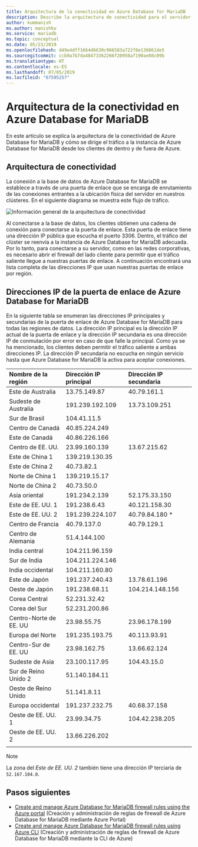 ```yaml
---
title: Arquitectura de la conectividad en Azure Database for MariaDB
description: Describe la arquitectura de conectividad para el servidor de Azure Database for MariaDB.
author: kummanish
ms.author: manishku
ms.service: mariadb
ms.topic: conceptual
ms.date: 05/23/2019
ms.openlocfilehash: d49e4dff1664d6630c966583a722f8e136061de5
ms.sourcegitcommit: ccb9a7b7da48473362266f20950af190ae88c09b
ms.translationtype: HT
ms.contentlocale: es-ES
ms.lasthandoff: 07/05/2019
ms.locfileid: "67595257"
---
```

# <a name="connectivity-architecture-in-azure-database-for-mariadb"></a>Arquitectura de la conectividad en Azure Database for MariaDB
En este artículo se explica la arquitectura de la conectividad de Azure Database for MariaDB y cómo se dirige el tráfico a la instancia de Azure Database for MariaDB desde los clientes de dentro y de fuera de Azure.

## <a name="connectivity-architecture"></a>Arquitectura de conectividad

La conexión a la base de datos de Azure Database for MariaDB se establece a través de una puerta de enlace que se encarga de enrutamiento de las conexiones entrantes a la ubicación física del servidor en nuestros clústeres. En el siguiente diagrama se muestra este flujo de tráfico.

![Información general de la arquitectura de conectividad](./media/concepts-connectivity-architecture/connectivity-architecture-overview-proxy.png)

Al conectarse a la base de datos, los clientes obtienen una cadena de conexión para conectarse a la puerta de enlace. Esta puerta de enlace tiene una dirección IP pública que escucha el puerto 3306. Dentro, el tráfico del clúster se reenvía a la instancia de Azure Database for MariaDB adecuada. Por lo tanto, para conectarse a su servidor, como en las redes corporativas, es necesario abrir el firewall del lado cliente para permitir que el tráfico saliente llegue a nuestras puertas de enlace. A continuación encontrará una lista completa de las direcciones IP que usan nuestras puertas de enlace por región.

## <a name="azure-database-for-mariadb-gateway-ip-addresses"></a>Direcciones IP de la puerta de enlace de Azure Database for MariaDB

En la siguiente tabla se enumeran las direcciones IP principales y secundarias de la puerta de enlace de Azure Database for MariaDB para todas las regiones de datos. La dirección IP principal es la dirección IP actual de la puerta de enlace y la dirección IP secundaria es una dirección IP de conmutación por error en caso de que falle la principal. Como ya se ha mencionado, los clientes deben permitir el tráfico saliente a ambas direcciones IP. La dirección IP secundaria no escucha en ningún servicio hasta que Azure Database for MariaDB la activa para aceptar conexiones.

| **Nombre de la región** | **Dirección IP principal** | **Dirección IP secundaria** |
|:----------------|:-------------|:------------------------|
| Este de Australia | 13.75.149.87 | 40.79.161.1 |
| Sudeste de Australia | 191.239.192.109 | 13.73.109.251 |
| Sur de Brasil | 104.41.11.5 | |
| Centro de Canadá | 40.85.224.249 | |
| Este de Canadá | 40.86.226.166 | |
| Centro de EE. UU. | 23.99.160.139 | 13.67.215.62 |
| Este de China 1 | 139.219.130.35 | |
| Este de China 2 | 40.73.82.1 | |
| Norte de China 1 | 139.219.15.17 | |
| Norte de China 2 | 40.73.50.0 | |
| Asia oriental | 191.234.2.139 | 52.175.33.150 |
| Este de EE. UU. 1 | 191.238.6.43 | 40.121.158.30 |
| Este de EE. UU. 2 | 191.239.224.107 | 40.79.84.180 * |
| Centro de Francia | 40.79.137.0 | 40.79.129.1 |
| Centro de Alemania | 51.4.144.100 | |
| India central | 104.211.96.159 | |
| Sur de India | 104.211.224.146 | |
| India occidental | 104.211.160.80 | |
| Este de Japón | 191.237.240.43 | 13.78.61.196 |
| Oeste de Japón | 191.238.68.11 | 104.214.148.156 |
| Corea Central | 52.231.32.42 | |
| Corea del Sur | 52.231.200.86 |  |
| Centro-Norte de EE. UU | 23.98.55.75 | 23.96.178.199 |
| Europa del Norte | 191.235.193.75 | 40.113.93.91 |
| Centro-Sur de EE. UU | 23.98.162.75 | 13.66.62.124 |
| Sudeste de Asia | 23.100.117.95 | 104.43.15.0 |
| Sur de Reino Unido 2 | 51.140.184.11 | |
| Oeste de Reino Unido | 51.141.8.11| |
| Europa occidental | 191.237.232.75 | 40.68.37.158 |
| Oeste de EE. UU. 1 | 23.99.34.75 | 104.42.238.205 |
| Oeste de EE. UU. 2 | 13.66.226.202 | |
||||

> [!NOTE]
> La zona del *Este de EE. UU. 2* también tiene una dirección IP terciaria de `52.167.104.0`.

## <a name="next-steps"></a>Pasos siguientes

* [Create and manage Azure Database for MariaDB firewall rules using the Azure portal](./howto-manage-firewall-portal.md) (Creación y administración de reglas de firewall de Azure Database for MariaDB mediante Azure Portal)
* [Create and manage Azure Database for MariaDB firewall rules using Azure CLI](./howto-manage-firewall-cli.md) (Creación y administración de reglas de firewall de Azure Database for MariaDB mediante la CLI de Azure)
